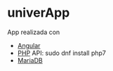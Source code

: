 # univerApp
App realizada con 

  * [Angular][1]
  * [PHP][2] API:
        sudo dnf install php7
  * [MariaDB][3]




[1]: https://angular.io/    "AngularJS"
[2]: http://php.net/        "PHP"
[3]: https://mariadb.org/   "MariaDB"





